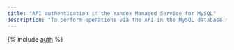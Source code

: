 ```yaml
---
title: "API authentication in the Yandex Managed Service for MySQL"
description: "To perform operations via the API in the MySQL database management service - Yandex Managed Service for MySQL, you need to obtain an IAM token for a service, federated or Yandex account."
---
```


{% include [auth](../../_includes/authentication.md) %}